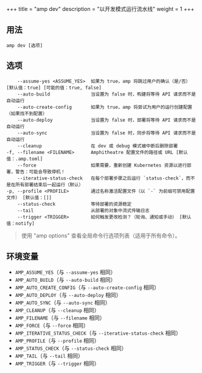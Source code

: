 +++
title = "amp dev"
description = "以开发模式运行流水线"
weight = 1
+++

## 用法
```
amp dev [选项]
```

## 选项

```
    --assume-yes <ASSUME_YES>  如果为 true，amp 将跳过用户的确认（是/否） [默认值：true] [可能的值：true, false]
    --auto-build               当设置为 false 时，构建将等待 API 请求而不是自动运行
    --auto-create-config       如果为 true，amp 将尝试为用户的运行创建配置（如果找不到配置）
    --auto-deploy              当设置为 false 时，部署将等待 API 请求而不是自动运行
    --auto-sync                当设置为 false 时，同步将等待 API 请求而不是自动运行
    --cleanup                  在 dev 或 debug 模式被中断后删除部署
-f, --filename <FILENAME>      Amphitheatre 配置文件的路径或 URL [默认值：.amp.toml]
    --force                    如果需要，重新创建 Kubernetes 资源以进行部署，警告：可能会导致停机！
    --iterative-status-check   在每个部署步骤之后运行 `status-check`，而不是在所有部署结束后一起运行（默认）
-p, --profile <PROFILE>        通过名称激活配置文件（以 `-` 为前缀可禁用配置文件） [默认值：[]]
    --status-check             等待部署的资源稳定
    --tail                     从部署的对象中流式传输日志
    --trigger <TRIGGER>        如何触发更改检测？（轮询、通知或手动） [默认值：notify]
```

> 使用 "amp options" 查看全局命令行选项列表（适用于所有命令）。

## 环境变量

* `AMP_ASSUME_YES`（与 `--assume-yes` 相同）
* `AMP_AUTO_BUILD`（与 `--auto-build` 相同）
* `AMP_AUTO_CREATE_CONFIG`（与 `--auto-create-config` 相同）
* `AMP_AUTO_DEPLOY`（与 `--auto-deploy` 相同）
* `AMP_AUTO_SYNC`（与 `--auto-sync` 相同）
* `AMP_CLEANUP`（与 `--cleanup` 相同）
* `AMP_FILENAME`（与 `--filename` 相同）
* `AMP_FORCE`（与 `--force` 相同）
* `AMP_ITERATIVE_STATUS_CHECK`（与 `--iterative-status-check` 相同）
* `AMP_PROFILE`（与 `--profile` 相同）
* `AMP_STATUS_CHECK`（与 `--status-check` 相同）
* `AMP_TAIL`（与 `--tail` 相同）
* `AMP_TRIGGER`（与 `--trigger` 相同）
